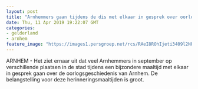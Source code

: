 ```yaml
---
layout: post
title: "Arnhemmers gaan tijdens de dis met elkaar in gesprek over oorlogsherinneringen"
date: Thu, 11 Apr 2019 19:22:07 GMT
categories: 
- gelderland 
- arnhem 
feature_image: "https://images1.persgroep.net/rcs/RAeI8ROhIjeti3409l2NPANT4d8/diocontent/145332797/_fitwidth/400/?appId=21791a8992982cd8da851550a453bd7f&quality=0.7"
---
```


ARNHEM - Het ziet ernaar uit dat veel Arnhemmers in september op verschillende plaatsen in de stad tijdens een bijzondere maaltijd met elkaar in gesprek gaan over de oorlogsgeschiedenis van Arnhem. De belangstelling voor deze herinneringsmaaltijden is groot.
